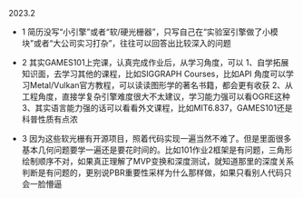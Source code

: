 2023.2

- 1
简历没写“小引擎”或者“软/硬光栅器”，只写自己在“实验室引擎做了小模块”或者“大公司实习打杂”，往往可以回答出比较深入的问题

- 2
其实GAMES101上完课，认真完成作业后，从学习角度，可以 1、自学拓展知识面，去学习其他的课程，比如SIGGRAPH Courses，比如API 角度可以学习Metal/Vulkan官方教程，可以读读图形学的著名书籍，都会更有收获 2、从工程角度，直接学复杂引擎难度很大不太建议，学习能力强可以看OGRE这种 3、其实语言能力强的话可以看看外文课程，比如MIT6.837，GAMES101还是科普性质有点浓

- 3
因为这些软光栅有开源项目，照着代码实现一遍当然不难了。但是里面很多基本几何问题要学一遍还是要花时间的。比如101作业2框架是有问题，三角形绘制顺序不对，如果真正理解了MVP变换和深度测试，就知道那里的深度关系判断是有问题的，更别说PBR重要性采样为什么那样做，如果只看别人代码只会一脸懵逼